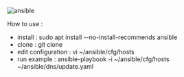 ![ansible](https://repository-images.githubusercontent.com/565076259/3c660ed2-04b9-40ee-8d7d-9fdc85af5453)

How to use :

- install : sudo apt install --no-install-recommends ansible
- clone : git clone <this-repo>
- edit configuration : vi ~/ansible/cfg/hosts
- run example : ansible-playbook -i ~/ansible/cfg/hosts ~/ansible/dns/update.yaml
